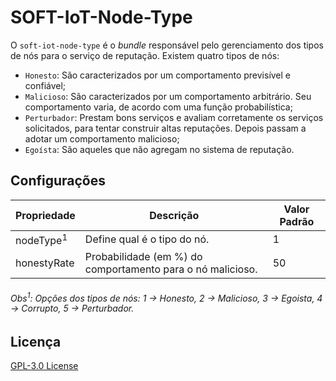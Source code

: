 # SOFT-IoT-Node-Type

O `soft-iot-node-type` é o _bundle_ responsável pelo gerenciamento dos tipos de nós para o serviço de reputação. Existem quatro tipos de nós:
- `Honesto`: São caracterizados por um comportamento previsível e confiável;
- `Malicioso`: São caracterizados por um comportamento arbitrário. Seu comportamento varia, de acordo com uma função probabilística;
- `Perturbador`: Prestam bons serviços e avaliam corretamente os serviços solicitados, para tentar construir altas reputações. Depois passam a adotar um comportamento malicioso;
- `Egoísta`: São aqueles que não agregam no sistema de reputação.

## Configurações

| Propriedade | Descrição | Valor Padrão |
| ----------- | --------- | ------------ |
| nodeType<sup>1</sup> | Define qual é o tipo do nó. | 1 |
| honestyRate | Probabilidade (em %) do comportamento para o nó malicioso. | 50 |

###### Obs<sup>1</sup>: Opções dos tipos de nós: 1 -> Honesto, 2 -> Malicioso, 3 -> Egoista, 4 -> Corrupto, 5 -> Perturbador. ######

## Licença
[GPL-3.0 License](./LICENSE)
